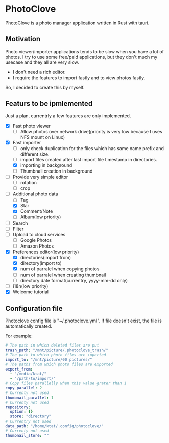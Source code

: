 # PhotoClove

PhotoClove is a photo manager application written in Rust with tauri.

## Motivation

Photo viewer/importer applications tends to be slow when you have a lot of photos.
I try to use some free/paid applications, but they don't much my usecase and they all are very slow.

- I don't need a rich editor.
- I require the features to import fastly and to view photos fastly.

So, I decided to create this by myself.

## Featurs to be ipmlemented

Just a plan, currentrly a few features are only implemented.

- [x] Fast photo viewer
  - [ ] Allow photos over network drive(priority is very low because I uses NFS mount on Linux)
- [x] Fast importer
  - [ ] only check duplication for the files which has same name prefix and different size.
  - [ ] import files created after last import file timestamp in directories.
  - [x] importing in background
  - [ ] Thumbnail creation in background
- [ ] Provide very simple editor
  - [ ] rotation
  - [ ] crop
- [ ] Additional photo data
  - [ ] Tag
  - [x] Star
  - [x] Comment/Note
  - [ ] Album(low priority)
- [ ] Search
- [ ] Filter
- [ ] Upload to cloud services
  - [ ] Google Photos
  - [ ] Amazon Photos
- [x] Preferences editor(low priority)
  - [x] directories(import from)
  - [x] directory(import to)
  - [x] num of parralel when copying photos
  - [ ] num of parralel when creating thumbnail
  - [ ] directory date format(currentry, yyyy-mm-dd only)
- [ ] i18n(low priority)
- [x] Welcome tutorial

## Configuration file

Photoclove config file is "~/.photoclove.yml".
If file doesn't exist, the file is automatically created.

For example:

```yaml
# The path in which deleted files are put
trash_path: "/mnt/picture/.photoclove_trash/"
# The path to which photo files are imported
import_to: "/mnt/picture/00 pictures/"
# The paths from which photo files are exported
export_from:
  - "/media/ktat/"
  - "/path/to/import/"
# Copy files parallelly when this value grater than 1
copy_parallel: 2
# Currenty not used
thumbnail_parallel: 1
# Currenty not used
repository:
  option: {}
  store: "directory"
# Currentry not used
data_path: "/home/ktat/.config/photoclove/"
# Currenty not used
thumbnail_store: ""
```
